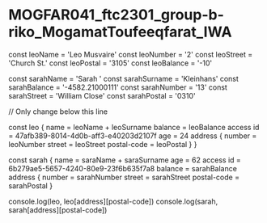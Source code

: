 # MOGFAR041_ftc2301_group-b-riko_MogamatToufeeqfarat_IWA
const leoName = 'Leo Musvaire'
const leoNumber = '2'
const leoStreet = 'Church St.'
const leoPostal = '3105'
const leoBalance = '-10'

const sarahName = 'Sarah    '
const sarahSurname = 'Kleinhans'
const sarahBalance = '-4582.21000111'
const sarahNumber = '13'
const sarahStreet = 'William Close'
const sarahPostal = '0310'

// Only change below this line

const leo {
	name = leoName + leoSurname
	balance = leoBalance
	access id = 47afb389-8014-4d0b-aff3-e40203d2107f
	age = 24
	address {
		number = leoNumber
		street = leoStreet
		postal-code = leoPostal
	}
}

const sarah {
	name = saraName + saraSurname
	age = 62
	access id = 6b279ae5-5657-4240-80e9-23f6b635f7a8
	balance = sarahBalance
	address {
		number = sarahNumber
		street = sarahStreet
		postal-code = sarahPostal
	}

console.log(leo, leo[address][postal-code])
console.log(sarah, sarah[address][postal-code])